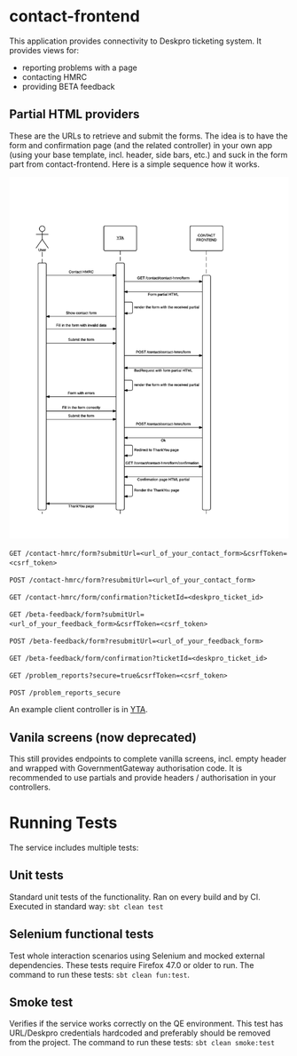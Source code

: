 contact-frontend
================

This application provides connectivity to Deskpro ticketing system. It provides views for:
 - reporting problems with a page
 - contacting HMRC
 - providing BETA feedback

## Partial HTML providers

These are the URLs to retrieve and submit the forms. The idea is to have the form and confirmation page (and the related controller) in your own app (using your base template, incl. header, side bars, etc.) and suck in the form part from contact-frontend. Here is a simple sequence how it works.

![alt tag](docs/partials.png)

`GET /contact-hmrc/form?submitUrl=<url_of_your_contact_form>&csrfToken=<csrf_token>`

`POST /contact-hmrc/form?resubmitUrl=<url_of_your_contact_form>`

`GET /contact-hmrc/form/confirmation?ticketId=<deskpro_ticket_id>`

`GET /beta-feedback/form?submitUrl=<url_of_your_feedback_form>&csrfToken=<csrf_token>`

`POST /beta-feedback/form?resubmitUrl=<url_of_your_feedback_form>`

`GET /beta-feedback/form/confirmation?ticketId=<deskpro_ticket_id>`

`GET /problem_reports?secure=true&csrfToken=<csrf_token>`

`POST /problem_reports_secure`

An example client controller is in [YTA](https://github.tools.tax.service.gov.uk/HMRC/business-tax-account/blob/master/app/controllers/HelpAndContactController.scala).

## Vanila screens (now deprecated)

This still provides endpoints to complete vanilla screens, incl. empty header and wrapped with GovernmentGateway authorisation code. It is recommended to use partials and provide headers / authorisation in your controllers.

# Running Tests

The service includes multiple tests:

## Unit tests
Standard unit tests of the functionality. Ran on every build and by CI.
Executed in standard way: `sbt clean test`

## Selenium functional tests
Test whole interaction scenarios using Selenium and mocked external
dependencies.
These tests require Firefox 47.0 or older to run.
The command to run these tests: `sbt clean fun:test`.

## Smoke test
Verifies if the service works correctly on the QE environment.
This test has URL/Deskpro credentials hardcoded and preferably should
be removed from the project.
The command to run these tests: `sbt clean smoke:test` 
